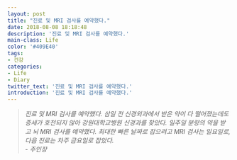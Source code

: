 ```yaml
---
layout: post
title: "진료 및 MRI 검사를 예약했다."
date: 2018-08-08 18:18:48
description: '진료 및 MRI 검사를 예약했다.'
main-class: Life
color: '#409E40'
tags:
- 건강
categories:
- Life
- Diary
twitter_text: '진료 및 MRI 검사를 예약했다.'
introduction: '진료 및 MRI 검사를 예약했다.'
---
```


> _진료 및 MRI 검사를 예약했다. 삼일 전 신경외과에서 받은 약이 다 떨어졌는데도 증세가 호전되지 않아 강원대학교병원 신경과를 찾았다. 일주일 분량의 약을 받고 뇌 MRI 검사를 예약했다. 최대한 빠른 날짜로 잡으려고 MRI 검사는 일요일로, 다음 진료는 차주 금요일로 잡았다.<br />- 주인장_